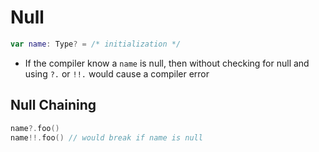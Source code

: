 # Null

```kotlin
var name: Type? = /* initialization */
```

- If the compiler know a `name` is null, then without checking for null and
  using `?.` or `!!.` would cause a compiler error

## Null Chaining

```kotlin
name?.foo()
name!!.foo() // would break if name is null
```
